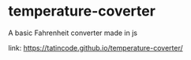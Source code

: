# temperature-coverter
A basic Fahrenheit converter made in js

link: https://tatincode.github.io/temperature-coverter/
